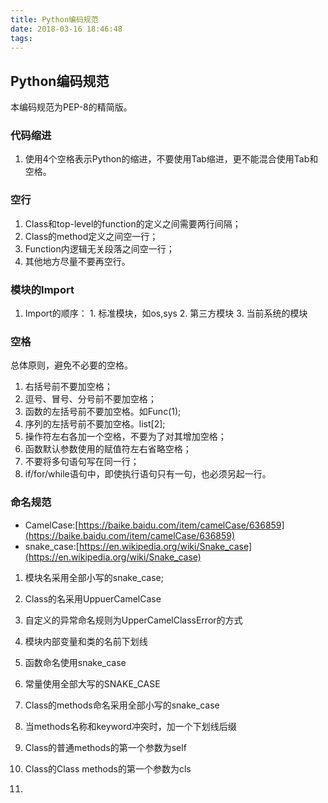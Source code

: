 ```yaml
---
title: Python编码规范
date: 2018-03-16 18:46:48
tags:
---
```


## Python编码规范

本编码规范为PEP-8的精简版。

### 代码缩进

  1. 使用4个空格表示Python的缩进，不要使用Tab缩进，更不能混合使用Tab和空格。

### 空行

  1. Class和top-level的function的定义之间需要两行间隔；
  2. Class的method定义之间空一行；
  3. Function内逻辑无关段落之间空一行；
  4. 其他地方尽量不要再空行。

### 模块的Import

  1. Import的顺序：
    1. 标准模块，如os,sys
    2. 第三方模块
    3. 当前系统的模块

### 空格

总体原则，避免不必要的空格。
1. 右括号前不要加空格；
2. 逗号、冒号、分号前不要加空格；
3. 函数的左括号前不要加空格。如Func(1);
4. 序列的左括号前不要加空格。list[2];
5. 操作符左右各加一个空格，不要为了对其增加空格；
6. 函数默认参数使用的赋值符左右省略空格；
7. 不要将多句语句写在同一行；
8. if/for/while语句中，即使执行语句只有一句，也必须另起一行。

### 命名规范

  * CamelCase:[https://baike.baidu.com/item/camelCase/636859](https://baike.baidu.com/item/camelCase/636859)
  * snake_case:[https://en.wikipedia.org/wiki/Snake_case](https://en.wikipedia.org/wiki/Snake_case)

  1. 模块名采用全部小写的snake_case;
  2. Class的名采用UppuerCamelCase
  3. 自定义的异常命名规则为UpperCamelClassError的方式
  4. 模块内部变量和类的名前下划线
  5. 函数命名使用snake_case
  6. 常量使用全部大写的SNAKE_CASE
  7. Class的methods命名采用全部小写的snake_case
  8. 当methods名称和keyword冲突时，加一个下划线后缀
  9. Class的普通methods的第一个参数为self
  10. Class的Class methods的第一个参数为cls

  9.


